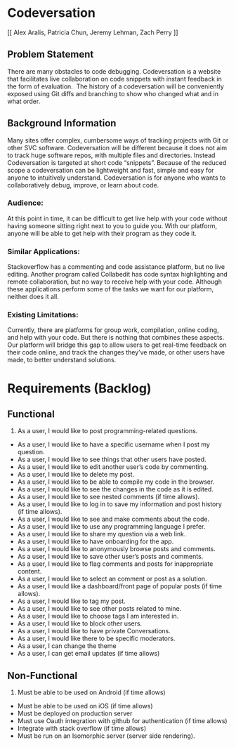 # Codeversation
[[ Alex Aralis, Patricia Chun, Jeremy Lehman, Zach Perry ]]

## Problem Statement 
There are many obstacles to code debugging. Codeversation is a website that facilitates live collaboration on code snippets with instant feedback in the form of evaluation.  The history of a codeversation will be conveniently exposed using Git diffs and branching to show who changed what and in what order.

## Background Information 
Many sites offer complex, cumbersome ways of tracking projects with Git or other SVC software. Codeversation will be different because it does not aim to track huge software repos, with multiple files and directories. Instead Codeversation is targeted at short code “snippets”. Because of the reduced scope a codeversation can be lightweight and fast, simple and easy for anyone to intuitively understand. Codeversation is for anyone who wants to collaboratively debug, improve, or learn about code.

### Audience: 
At this point in time, it can be difficult to get live help with your code without having someone sitting right next to you to guide you. With our platform, anyone will be able to get help with their program as they code it.

### Similar Applications: 
Stackoverflow has a commenting and code assistance platform, but no live editing. Another program called Collabedit has code syntax highlighting and remote collaboration, but no way to receive help with your code. Although these applications perform some of the tasks we want for our platform, neither does it all.

### Existing Limitations: 
Currently, there are platforms for group work, compilation, online coding, and help with your code. But there is nothing that combines these aspects. Our platform will bridge this gap to allow users to get real-time feedback on their code online, and track the changes they’ve made, or other users have made, to better understand solutions. 

# Requirements (Backlog) 

## Functional
1. As a user, I would like to post programming-related questions.
- As a user, I would like to have a specific username when I post my question.
- As a user, I would like to see things that other users have posted.
- As a user, I would like to edit another user’s code by commenting.
- As a user, I would like to delete my post.
- As a user, I would like to be able to compile my code in the browser.
- As a user, I would like to see the changes in the code as it is edited.
- As a user, I would like to see nested comments (if time allows).
- As a user, I would like to log in to save my information and post history (if time allows).
- As a user, I would like to see and make comments about the code.
- As a user, I would like to use any programming language I prefer.
- As a user, I would like to share my question via a web link.
- As a user, I would like to have onboarding for the app.
- As a user, I would like to anonymously browse posts and comments.
- As a user, I would like to save other user’s posts and comments.
- As a user, I would like to flag comments and posts for inappropriate content.
- As a user, I would like to select an comment or post as a solution.
- As a user, I would like a dashboard/front page of popular posts (if time allows).
- As a user, I would like to tag my post.
- As a user, I would like to see other posts related to mine.
- As a user, I would like to choose tags I am interested in.
- As a user, I would like to block other users.
- As a user, I would like to have private Conversations.
- As a user, I would like there to be specific moderators.
- As a user, I can change the theme
- As a user, I can get email updates (if time allows)

## Non-Functional
1. Must be able to be used on Android (if time allows)
- Must be able to be used on iOS (if time allows)
- Must be deployed on production server
- Must use Oauth integration with github for authentication (if time allows)
- Integrate with stack overflow (if time allows)
- Must be run on an Isomorphic server (server side rendering).

